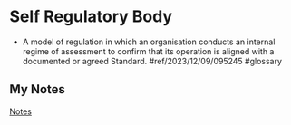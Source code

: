 # Self Regulatory Body
- A model of regulation in which an organisation conducts an internal regime of assessment to confirm that its operation is aligned with a documented or agreed Standard. #ref/2023/12/09/095245 #glossary 
## My Notes
[Notes](mynotes/self-regulatory-body-notes.md)

